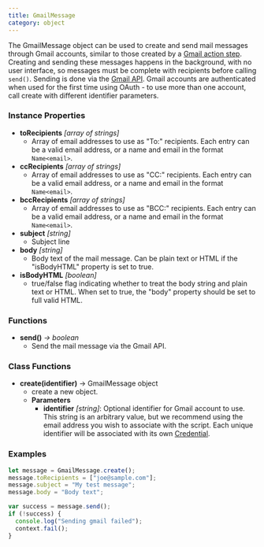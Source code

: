 ```yaml
---
title: GmailMessage
category: object
---
```


The GmailMessage object can be used to create and send mail messages through Gmail accounts, similar to those created by a [Gmail action step](https://getdrafts.com/actions/steps/gmail). Creating and sending these messages happens in the background, with no user interface, so messages must be complete with recipients before calling `send()`. Sending is done via the [Gmail API](https://developers.google.com/gmail/api/). Gmail accounts are authenticated when used for the first time using OAuth - to use more than one account, call create with different identifier parameters.

### Instance Properties

- **toRecipients** *[array of strings]*
  - Array of email addresses to use as "To:" recipients. Each entry can be a valid email address, or a name and email in the format `Name<email>`.
- **ccRecipients** *[array of strings]*
  - Array of email addresses to use as "CC:" recipients. Each entry can be a valid email address, or a name and email in the format `Name<email>`.
- **bccRecipients** *[array of strings]*
  - Array of email addresses to use as "BCC:" recipients. Each entry can be a valid email address, or a name and email in the format `Name<email>`.
- **subject** *[string]*
  - Subject line
- **body** *[string]*
  - Body text of the mail message.  Can be plain text or HTML if the "isBodyHTML" property is set to true.
- **isBodyHTML** *[boolean]*
  - true/false flag indicating whether to treat the body string and plain text or HTML. When set to true, the "body" property should be set to full valid HTML.

### Functions

- **send()** *-> boolean*
  - Send the mail message via the Gmail API.

### Class Functions

- **create(identifier)** -> GmailMessage object
  - create a new object.
  - **Parameters**
    - **identifier** _[string]_: Optional identifier for Gmail account to use. This string is an arbitrary value, but we recommend using the email address you wish to associate with the script. Each unique identifier will be associated with its own [Credential](https://getdrafts.com/settings/credentials).

### Examples

```javascript
let message = GmailMessage.create();
message.toRecipients = ["joe@sample.com"];
message.subject = "My test message";
message.body = "Body text";

var success = message.send();
if (!success) {
  console.log("Sending gmail failed");
  context.fail();
}
```
